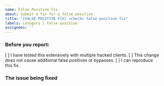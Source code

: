 ```yaml
---
name: False Positive Fix
about: Submit a fix for a false positive.
title: "[FALSE POSITIVE FIX] <check> false positive fix"
labels: category │ false positive
assignees: ''
---
```


### Before you report:
<!-- Change "[ ]" to "[x]" to check the boxes. -->
[ ] I have tested this extensively with multiple hacked clients.
[ ] This change does not cause additional false positives or bypasses.
[ ] I can reproduce this fix.

### The issue being fixed


